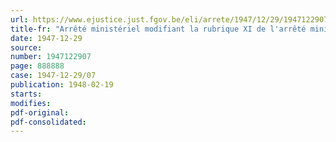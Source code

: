 ```yaml
---
url: https://www.ejustice.just.fgov.be/eli/arrete/1947/12/29/1947122907/justel
title-fr: "Arrêté ministériel modifiant la rubrique XI de l'arrêté ministériel du 5 mai 1939 déterminant les catégories d'ouvriers ou travailleurs assimilés exposés à contracter une maladie professionnelle donnant droit à réparation"
date: 1947-12-29
source:
number: 1947122907
page: 888888
case: 1947-12-29/07
publication: 1948-02-19
starts:
modifies:
pdf-original:
pdf-consolidated:
---
```


